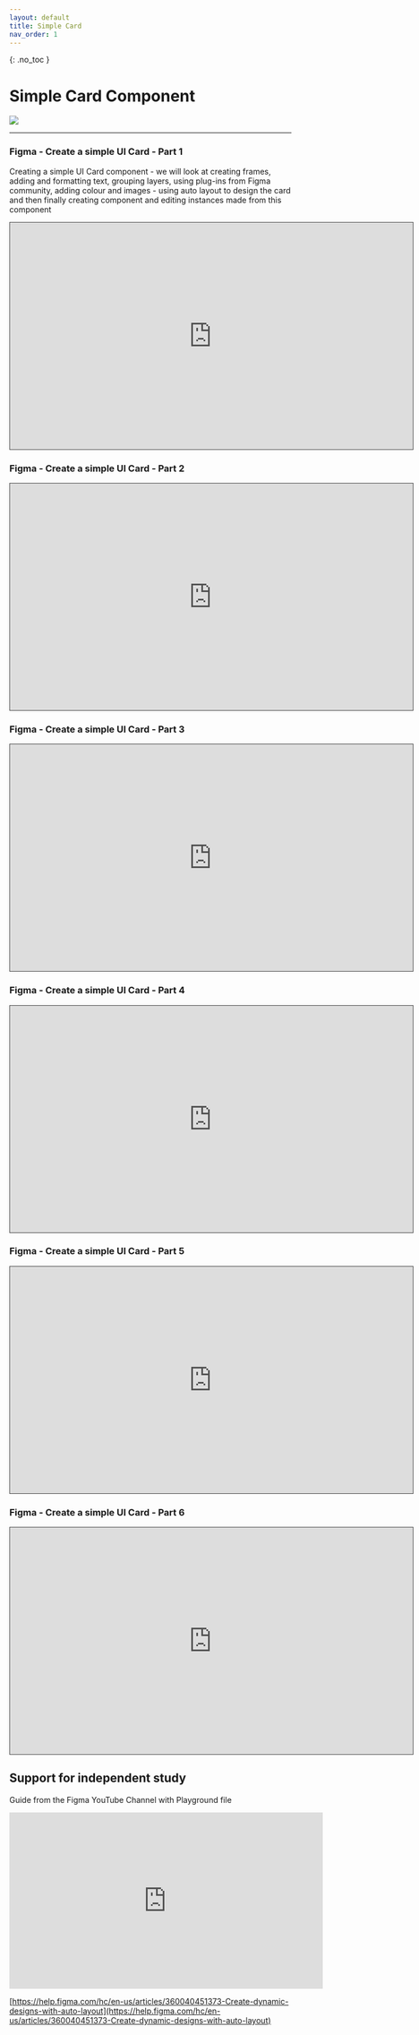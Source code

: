 ```yaml
---
layout: default
title: Simple Card
nav_order: 1
---
```


{: .no_toc }

# Simple Card Component

![](../images/card_simple.png)

---

### Figma - Create a simple UI Card - Part 1 

Creating a simple UI Card component - we will look at creating frames, adding and formatting text, grouping layers, using plug-ins from Figma community, adding colour and images - using auto layout to design the card and then finally creating component and editing instances made from this component

<iframe src="https://solent.cloud.panopto.eu/Panopto/Pages/Embed.aspx?id=04cff5b4-98bb-432f-87f3-af4f014d7c97&autoplay=false&offerviewer=true&showtitle=true&showbrand=false&captions=true&interactivity=all" height="405" width="720" style="border: 1px solid #464646;" allowfullscreen allow="autoplay"></iframe>

### Figma - Create a simple UI Card - Part 2

<iframe src="https://solent.cloud.panopto.eu/Panopto/Pages/Embed.aspx?id=e9e47c3b-553c-41cc-9623-af4f014f5ef3&autoplay=false&offerviewer=true&showtitle=true&showbrand=false&captions=true&interactivity=all" height="405" width="720" style="border: 1px solid #464646;" allowfullscreen allow="autoplay"></iframe>

### Figma - Create a simple UI Card - Part 3

<iframe src="https://solent.cloud.panopto.eu/Panopto/Pages/Embed.aspx?id=804c9e67-43cd-4d8b-84ea-af4f01506981&autoplay=false&offerviewer=true&showtitle=true&showbrand=false&captions=true&interactivity=all" height="405" width="720" style="border: 1px solid #464646;" allowfullscreen allow="autoplay"></iframe>

### Figma - Create a simple UI Card - Part 4

<iframe src="https://solent.cloud.panopto.eu/Panopto/Pages/Embed.aspx?id=5f357a71-b01e-4506-b4c3-af4f0154d7e8&autoplay=false&offerviewer=true&showtitle=true&showbrand=false&captions=true&interactivity=all" height="405" width="720" style="border: 1px solid #464646;" allowfullscreen allow="autoplay"></iframe>

### Figma - Create a simple UI Card - Part 5

<iframe src="https://solent.cloud.panopto.eu/Panopto/Pages/Embed.aspx?id=99525551-bb9e-4ad0-8713-af4f015a4351&autoplay=false&offerviewer=true&showtitle=true&showbrand=false&captions=true&interactivity=all" height="405" width="720" style="border: 1px solid #464646;" allowfullscreen allow="autoplay"></iframe>

### Figma - Create a simple UI Card - Part 6 

<iframe src="https://solent.cloud.panopto.eu/Panopto/Pages/Embed.aspx?id=a818b053-2495-47bf-936b-af4f01573e9f&autoplay=false&offerviewer=true&showtitle=true&showbrand=false&captions=true&interactivity=all" height="405" width="720" style="border: 1px solid #464646;" allowfullscreen allow="autoplay"></iframe>

## Support for independent study

Guide from the Figma YouTube Channel with Playground file

<iframe width="560" height="315" src="https://www.youtube.com/embed/floQKLsWAy4" title="YouTube video player" frameborder="0" allow="accelerometer; autoplay; clipboard-write; encrypted-media; gyroscope; picture-in-picture" allowfullscreen></iframe>

[https://help.figma.com/hc/en-us/articles/360040451373-Create-dynamic-designs-with-auto-layout](https://help.figma.com/hc/en-us/articles/360040451373-Create-dynamic-designs-with-auto-layout)








